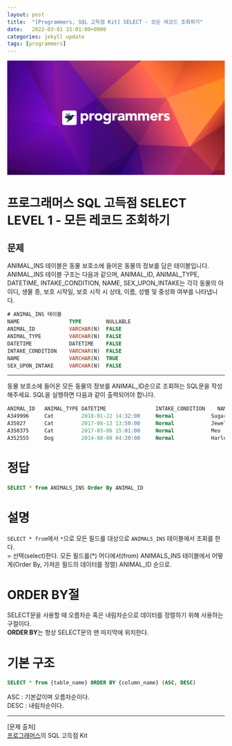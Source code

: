 ```yaml
---
layout: post
title:  "[Programmers, SQL 고득점 Kit] SELECT - 모든 레코드 조회하기"
date:   2022-03-01 15:01:00+0900
categories: jekyll update
tags: [programmers]
---
```


<p align="center"><img src="/assets/img/blog/정보/프로그래머스.png"></p>

# 프로그래머스 SQL 고득점 SELECT LEVEL 1 - 모든 레코드 조회하기
## 문제
ANIMAL_INS 테이블은 동물 보호소에 들어온 동물의 정보를 담은 테이블입니다. ANIMAL_INS 테이블 구조는 다음과 같으며, ANIMAL_ID, ANIMAL_TYPE, DATETIME, INTAKE_CONDITION, NAME, SEX_UPON_INTAKE는 각각 동물의 아이디, 생물 종, 보호 시작일, 보호 시작 시 상태, 이름, 성별 및 중성화 여부를 나타냅니다.  

```sql
# ANIMAL_INS 테이블
NAME                TYPE        NULLABLE
ANIMAL_ID           VARCHAR(N)	FALSE
ANIMAL_TYPE         VARCHAR(N)	FALSE
DATETIME            DATETIME	FALSE
INTAKE_CONDITION    VARCHAR(N)	FALSE
NAME                VARCHAR(N)	TRUE
SEX_UPON_INTAKE     VARCHAR(N)	FALSE
```
  
---
  
동물 보호소에 들어온 모든 동물의 정보를 ANIMAL_ID순으로 조회하는 SQL문을 작성해주세요. SQL을 실행하면 다음과 같이 출력되어야 합니다.  
  
```sql
ANIMAL_ID   ANIMAL_TYPE DATETIME                INTAKE_CONDITION    NAME    SEX_UPON_INTAKE
A349996     Cat         2018-01-22 14:32:00	    Normal            Sugar	Neutered Male
A35027      Cat         2017-08-13 13:50:00	    Normal            Jewel	Spayed Female
A350375     Cat         2017-03-06 15:01:00	    Normal            Meo     Neutered Male
A352555     Dog         2014-08-08 04:20:00	    Normal            Harley	Spayed Female
```

# 정답
```sql
SELECT * from ANIMALS_INS Order By ANIMAL_ID
```

# 설명
`SELECT * from`에서 `*`으로 모든 필드를 대상으로 `ANIMALS_INS` 테이블에서 조회를 한다.  
= 선택(select)한다. 모든 필드를(*) 어디에서(from) ANIMALS_INS 테이블에서
어떻게(Order By, 가져온 필드의 데이터를 정렬) ANIMAL_ID 순으로.  

# ORDER BY절
SELECT문을 사용할 때 오름차순 혹은 내림차순으로 데이터를 정렬하기 위해 사용하는 구절이다.  
**ORDER BY**는 항상 SELECT문의 맨 마지막에 위치한다.  

# 기본 구조
```sql
SELECT * from {table_name} ORDER BY {column_name} (ASC, DESC)
```
ASC : 기본값이며 오름차순이다.  
DESC : 내림차순이다.
  
  
  
---
[문제 출처]  
[프로그래머스](https://programmers.co.kr/)의 SQL 고득점 Kit